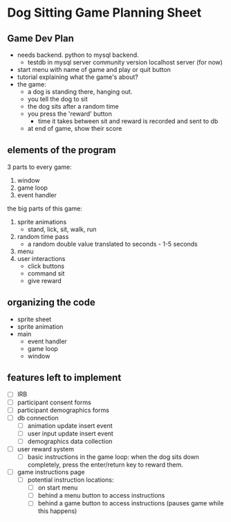 # Dog Sitting Game Planning Sheet

## Game Dev Plan
- needs backend. python to mysql backend.
	- testdb in mysql server community version localhost server (for now)
- start menu with name of game and play or quit button
- tutorial explaining what the game's about?
- the game:
	- a dog is standing there, hanging out.
	- you tell the dog to sit
	- the dog sits after a random time
	- you press the 'reward' button
		- time it takes between sit and reward is recorded and sent to db
	- at end of game, show their score

## elements of the program
3 parts to every game:
1. window
2. game loop
3. event handler

the big parts of this game:
1. sprite animations
	- stand, lick, sit, walk, run
2. random time pass
	- a random double value translated to seconds - 1-5 seconds
3. menu
4. user interactions
	- click buttons
	- command sit
	- give reward

## organizing the code
- sprite sheet
- sprite animation
- main
	- event handler
	- game loop
	- window

## features left to implement
- [ ] IRB
- [ ] participant consent forms
- [ ] participant demographics forms
- [ ] db connection
	- [ ] animation update insert event
	- [ ] user input update insert event
	- [ ] demographics data collection
- [ ] user reward system
	- [ ] basic instructions in the game loop: when the dog sits down completely, press the enter/return key to reward them.
- [ ] game instructions page
	- [ ] potential instruction locations:
		- [ ] on start menu
		- [ ] behind a menu button to access instructions
		- [ ] behind a game button to access instructions (pauses game while this happens)